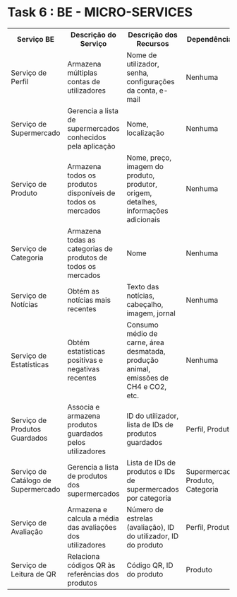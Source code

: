 # Task 6 : BE - MICRO-SERVICES
<table>
        <tr>
            <th>Serviço BE</th>
            <th>Descrição do Serviço</th>
            <th>Descrição dos Recursos</th>
            <th>Dependências</th>
        </tr>
        <tr>
            <td>Serviço de Perfil</td>
            <td>Armazena múltiplas contas de utilizadores</td>
            <td>Nome de utilizador, senha, configurações da conta, e-mail</td>
            <td>Nenhuma</td>
        </tr>
        <tr>
            <td>Serviço de Supermercado</td>
            <td>Gerencia a lista de supermercados conhecidos pela aplicação</td>
            <td>Nome, localização</td>
            <td>Nenhuma</td>
        </tr>
        <tr>
            <td>Serviço de Produto</td>
            <td>Armazena todos os produtos disponíveis de todos os mercados</td>
            <td>Nome, preço, imagem do produto, produtor, origem, detalhes, informações adicionais</td>
            <td>Nenhuma</td>
        </tr>
        <tr>
            <td>Serviço de Categoria</td>
            <td>Armazena todas as categorias de produtos de todos os mercados</td>
            <td>Nome</td>
            <td>Nenhuma</td>
        </tr>
        <tr>
            <td>Serviço de Notícias</td>
            <td>Obtém as notícias mais recentes</td>
            <td>Texto das notícias, cabeçalho, imagem, jornal</td>
            <td>Nenhuma</td>
        </tr>
        <tr>
            <td>Serviço de Estatísticas</td>
            <td>Obtém estatísticas positivas e negativas recentes</td>
            <td>Consumo médio de carne, área desmatada, produção animal, emissões de CH4 e CO2, etc.</td>
            <td>Nenhuma</td>
        </tr>
        <tr>
            <td>Serviço de Produtos Guardados</td>
            <td>Associa e armazena produtos guardados pelos utilizadores</td>
            <td>ID do utilizador, lista de IDs de produtos guardados</td>
            <td>Perfil, Produto</td>
        </tr>
        <tr>
            <td>Serviço de Catálogo de Supermercado</td>
            <td>Gerencia a lista de produtos dos supermercados</td>
            <td>Lista de IDs de produtos e IDs de supermercados por categoria</td>
            <td>Supermercado, Produto, Categoria</td>
        </tr>
        <tr>
            <td>Serviço de Avaliação</td>
            <td>Armazena e calcula a média das avaliações dos utilizadores</td>
            <td>Número de estrelas (avaliação), ID do utilizador, ID do produto</td>
            <td>Perfil, Produto</td>
        </tr>
        <tr>
            <td>Serviço de Leitura de QR</td>
            <td>Relaciona códigos QR às referências dos produtos</td>
            <td>Código QR, ID do produto</td>
            <td>Produto</td>
        </tr>
    </table>
